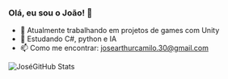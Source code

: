 ### Olá, eu sou o João! 👋

- 🔭 Atualmente trabalhando em projetos de games com Unity
- 🌱 Estudando C#, python e IA
- 📫 Como me encontrar: josearthurcamilo.30@gmail.com

![JoséGitHub Stats](https://github-readme-stats.vercel.app(https://github.com/JoseArthurCamiloDosAnjos)/api?username=JoseArthur&show_icons=true)
